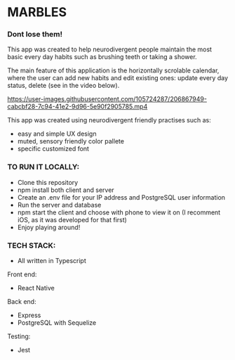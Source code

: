 # MARBLES
### Dont lose them!

This app was created to help neurodivergent people maintain the most basic every day habits such as brushing teeth or taking a shower. 

The main feature of this application is the horizontally scrolable calendar, where the user can add new habits and edit existing ones: update every day status, delete (see in the video below).

https://user-images.githubusercontent.com/105724287/206867949-cabcbf28-7c94-41e2-9d96-5e90f2905785.mp4

This app was created using neurodivergent friendly practises such as:
- easy and simple UX design
- muted, sensory friendly color pallete
- specific customized font

### TO RUN IT LOCALLY:
- Clone this repository 
- npm install both client and server
- Create an .env file for your IP address and PostgreSQL user information
- Run the server and database
- npm start the client and choose with phone to view it on (I recomment iOS, as it was developed for that first)
- Enjoy playing around!

### TECH STACK: 
- All written in Typescript

Front end: 
- React Native

Back end: 
- Express
- PostgreSQL with Sequelize

Testing: 
- Jest
